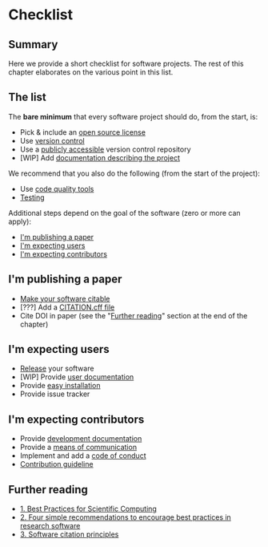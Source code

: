 # Checklist

## Summary
Here we provide a short checklist for software projects. The rest of this chapter elaborates on the various point in this list.

## The list

The __bare minimum__ that every software project should do, from the start, is:
* Pick & include an [open source license]( /open_research/02/softwarelicenses)
* Use [version control](/version_control/version_control)
* Use a [publicly accessible](/open_research/02/opensourcesoftware)
 version control repository
* [WIP] Add [documentation describing the project]()


We recommend that you also do the following (from the start of the project):
* Use [code quality tools](/code_quality/code_quality)
* [Testing](/testing/testing)


Additional steps depend on the goal of the software (zero or more can apply):
* [I'm publishing a paper](#im-publishing-a-paper)
* [I'm expecting users](#im-expecting-users)
* [I'm expecting contributors](#im-expecting-contributors)

## I'm publishing a paper

* [Make your software citable](/software_quality/01/making_software_citable)
* [???] Add a [CITATION.cff file](documentation.html#software-citation)
* Cite DOI in paper (see the "[Further reading](#further-reading)" section at the end of the chapter)


## I'm expecting users

* [Release](/software_quality/02/releases) your software
* [WIP] Provide [user documentation](documentation.html)
* Provide [easy installation](/software_quality/02/releases#one-command-install)
* Provide issue tracker


## I'm expecting contributors

* Provide [development documentation](documentation.html#source-code-documentation)
* Provide a [means of communication](communication.html#discussion-list)
* Implement and add a [code of conduct](/collaborating_github/3/getting_contributors#code-of-conduct)
* [Contribution guideline](collaborating_github/3/getting_contributors#contributor-guidelines)


## Further reading
- [1. Best Practices for Scientific Computing
](https://journals.plos.org/plosbiology/article?id=10.1371/journal.pbio.1001745)
- [2. Four simple recommendations to encourage best practices in research software](https://www.ncbi.nlm.nih.gov/pmc/articles/PMC5490478/)
- [3. Software citation principles](https://www.force11.org/software-citation-principles)